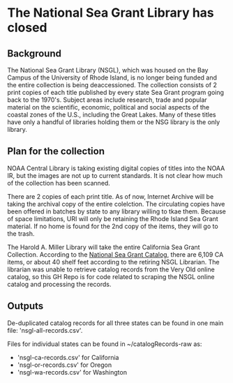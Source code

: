# The National Sea Grant Library has closed 

## Background
The National Sea Grant Library (NSGL), which was housed on the Bay Campus of the University of Rhode Island, is no longer being funded and the entire collection is being deaccessioned. The collection consists of 2 print copies of each title published by every state Sea Grant program going back to the 1970's.  Subject areas include research, trade and popular material on the scientific, economic, political and social aspects of the coastal zones of the U.S., including the Great Lakes. Many of these titles have only a handful of libraries holding them or the NSG library is the only library.

## Plan for the collection
NOAA Central Library is taking existing digital copies of titles into the NOAA IR, but the images are not up to current standards. It is not clear how much of the collection has been scanned. 

There are 2 copies of each print title. As of now, Internet Archive will be taking the archival copy of the entire colelction. The circulating copies have been offered in batches by state to any library willing to tkae them. Because of space limitations, URI will only be retaining the Rhode Island Sea Grant material. If no home is found for the 2nd copy of the items, they will go to the trash. 

The Harold A. Miller Library will take the entire California Sea Grant Collection. According to the [National Sea Grant Catalog](https://eos.ucs.uri.edu/EOSWebOPAC/OPAC/Index.aspx), there are 6,109 CA items, or about 40 shelf feet according to the retiring NSGL Librarian. The librarian was unable to retrieve catalog records from the Very Old online catalog, so this GH Repo is for code related to scraping the NSGL online catalog and processing the records.

## Outputs

De-duplicated catalog records for all three states can be found in one main file: 'nsgl-all-records.csv'.

Files for individual states can be found in ~/catalogRecords-raw as:
* 'nsgl-ca-records.csv' for California
* 'nsgl-or-records.csv' for Oregon
* 'nsgl-wa-records.csv' for Washington